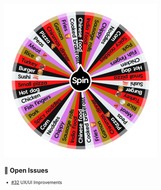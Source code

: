 ![Project Screenshot](https://github.com/tgilly93/Dinner_Generator_React/blob/main/images/Dinner_Generator_React_thumb.png?raw=true)

## 🚀 Open Issues


<!-- ISSUES-START -->
- [#32](https://github.com/tgilly93/Dinner_Generator_React/issues/32) UX/UI Improvements
<!-- ISSUES-END -->
